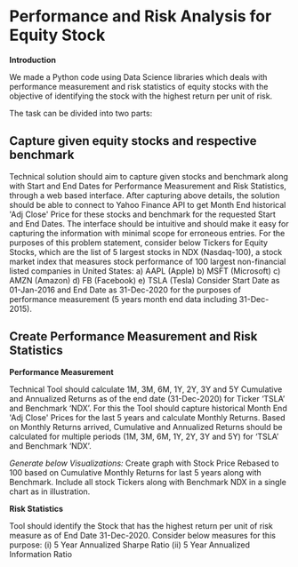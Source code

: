 <!-- # Performance-and-Risk-Analysis -->
# Performance and Risk Analysis for Equity Stock

**Introduction**

We made a Python code using Data Science libraries which deals with performance measurement and risk statistics of equity stocks with the objective of identifying the stock with the highest return per unit of risk. 
  
The task can be divided into two parts:

## Capture given equity stocks and respective benchmark

Technical solution should aim to capture given stocks and benchmark along with Start and End Dates for Performance Measurement and Risk Statistics, through a web based interface. After capturing above details, the solution should be able to connect to Yahoo Finance API to get Month End historical 'Adj Close' Price for these stocks and benchmark for the requested Start and End Dates. The interface should be intuitive and should make it easy for capturing the information with minimal scope for erroneous entries.
For the purposes of this problem statement, consider below Tickers for Equity Stocks, which are the list of 5 largest stocks in NDX (Nasdaq-100), a stock market index that measures stock performance of 100 largest non-financial listed companies in United States:
a) AAPL (Apple)
b) MSFT (Microsoft)
c) AMZN (Amazon)
d) FB (Facebook)
e) TSLA (Tesla)
Consider Start Date as 01-Jan-2016 and End Date as 31-Dec-2020 for the purposes of performance measurement (5 years month end data including 31-Dec-2015).

## Create Performance Measurement and Risk Statistics

**Performance Measurement**

Technical Tool should calculate 1M, 3M, 6M, 1Y, 2Y, 3Y and 5Y Cumulative and Annualized Returns as of the end date (31-Dec-2020) for Ticker ‘TSLA’ and Benchmark ‘NDX’. For this the Tool should capture historical Month End 'Adj Close' Prices for the last 5 years and calculate Monthly Returns. Based on Monthly Returns arrived, Cumulative and Annualized Returns should be calculated for multiple periods (1M, 3M, 6M, 1Y, 2Y, 3Y and 5Y) for ‘TSLA’ and Benchmark ‘NDX’.

*Generate below Visualizations:*
Create graph with Stock Price Rebased to 100 based on Cumulative Monthly Returns for last 5 years along with Benchmark. Include all stock Tickers along with Benchmark NDX in a single chart as in illustration.


**Risk Statistics**

Tool should identify the Stock that has the highest return per unit of risk measure as of End Date 31-Dec-2020. Consider below measures for this purpose:
(i) 5 Year Annualized Sharpe Ratio
(ii) 5 Year Annualized Information Ratio


